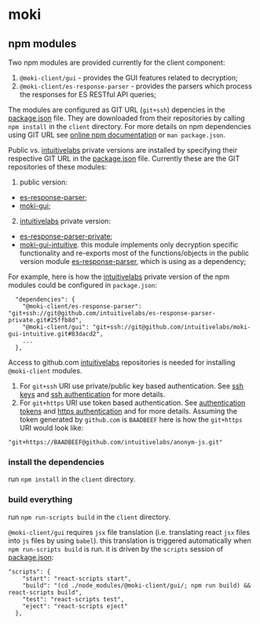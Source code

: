 # moki
## npm modules
Two npm modules are provided currently for the client component:
1. `@moki-client/gui` - provides the GUI features related to decryption;
2. `@moki-client/es-response-parser` - provides the parsers which process the responses for ES RESTful API queries;


The modules are configured as GIT URL (`git+ssh`) depencies in the [package.json](https://github.com/intuitivelabs/moki/blob/master/Moki/client/package.json) file. They are downloaded from their repositories by calling `npm install` in the `client` directory. For more details on npm dependencies using GIT URL see
[online npm documentation](https://docs.npmjs.com/cli/v7/configuring-npm/package-json#git-urls-as-dependencies) or `man package.json`.

Public vs. [intuitivelabs](https://www.intuitivelabs.com) private versions are installed by specifying their respective GIT URL in the [package.json](https://github.com/intuitivelabs/moki/blob/master/Moki/client/package.json) file. Currently these are the GIT repositories of these modules:
1. public version:
  * [es-response-parser](https://github.com/intuitivelabs/es-response-parser);
  * [moki-gui](https://github.com/intuitivelabs/moki-gui);
2. [intuitivelabs](https://www.intuitivelabs.com) private version:
  * [es-response-parser-private](https://github.com/intuitivelabs/es-response-parser-private);
  * [moki-gui-intuitive](https://github.com/intuitivelabs/moki-gui-intuitive). this module implements only decryption specific functionality and re-exports most of the functions/objects in the public version module [es-response-parser](https://github.com/intuitivelabs/es-response-parser), which is using as a dependency;

For example, here is how the [intuitivelabs](https://www.intuitivelabs.com) private version of the npm modules could be configured in `package.json`:
```
  "dependencies": {
    "@moki-client/es-response-parser": "git+ssh://git@github.com/intuitivelabs/es-response-parser-private.git#25ffb8d",
    "@moki-client/gui": "git+ssh://git@github.com/intuitivelabs/moki-gui-intuitive.git#83dacd2",
    ...
  },
```
Access to github.com [intuitivelabs](https://github.com/intuitivelabs) repositories is needed for installing `@moki-client` modules.
1. For `git+ssh` URI use private/public key based authentication. See [ssh keys](https://github.com/settings/keys) and [ssh authentication](https://docs.github.com/en/github/authenticating-to-github/connecting-to-github-with-ssh) for more details.
2. For `git+https` URI use token based authentication. See [authentication tokens](https://github.com/settings/tokens) and [https authentication](https://docs.github.com/en/rest/overview/other-authentication-methods#basic-authentication) and for more details. Assuming the token generated by `github.com` is `BAADBEEF` here is how the `git+https` URI would look like:
```
"git+https://BAADBEEF@github.com/intuitivelabs/anonym-js.git"
```

### install the dependencies
run `npm install` in the `client` directory.

### build everything
run `npm run-scripts build` in the `client` directory.

`@moki-client/gui` requires `jsx` file translation (i.e. translating react `jsx` files into `js` files by using `babel`). this translation is triggered automatically when `npm run-scripts build` is run. it is driven by the `scripts` session of [package.json](https://github.com/intuitivelabs/moki/blob/master/Moki/client/package.json):
```
"scripts": {
    "start": "react-scripts start",
    "build": "(cd ./node_modules/@moki-client/gui/; npm run build) && react-scripts build",
    "test": "react-scripts test",
    "eject": "react-scripts eject"
  },
 ```
